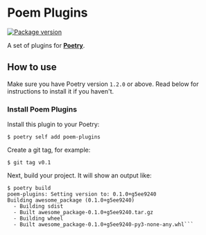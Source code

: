 # Poem Plugins

<a href="https://pypi.org/project/poem-plugins" target="_blank">
    <img src="https://img.shields.io/pypi/v/poem-plugins?color=%2334D058&label=pypi%20package" alt="Package version">
</a>

A set of plugins for [**Poetry**](https://python-poetry.org/).


## How to use
Make sure you have Poetry version `1.2.0` or above. Read below for instructions to install it if you haven't.

### Install Poem Plugins

Install this plugin to your Poetry:

```console
$ poetry self add poem-plugins
```

Create a git tag, for example:

```console
$ git tag v0.1
```

Next, build your project. It will show an output like:

```console
$ poetry build
poem-plugins: Setting version to: 0.1.0+g5ee9240
Building awesome_package (0.1.0+g5ee9240)
  - Building sdist
  - Built awesome_package-0.1.0+g5ee9240.tar.gz
  - Building wheel
  - Built awesome_package-0.1.0+g5ee9240-py3-none-any.whl```
```
